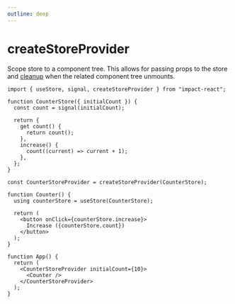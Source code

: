 ```yaml
---
outline: deep
---
```


# createStoreProvider

Scope store to a component tree. This allows for passing props to the store and [cleanup](./cleanup.md) when the related component tree unmounts.

```tsx
import { useStore, signal, createStoreProvider } from "impact-react";

function CounterStore({ initialCount }) {
  const count = signal(initialCount);

  return {
    get count() {
      return count();
    },
    increase() {
      count((current) => current + 1);
    },
  };
}

const CounterStoreProvider = createStoreProvider(CounterStore);

function Counter() {
  using counterStore = useStore(CounterStore);

  return (
    <button onClick={counterStore.increase}>
      Increase ({counterStore.count})
    </button>
  );
}

function App() {
  return (
    <CounterStoreProvider initialCount={10}>
      <Counter />
    </CounterStoreProvider>
  );
}
```
